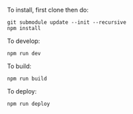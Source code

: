 
To install, first clone then do:

```
git submodule update --init --recursive
npm install
```

To develop:
```
npm run dev
```

To build:
```
npm run build
```

To deploy:
```
npm run deploy
```
